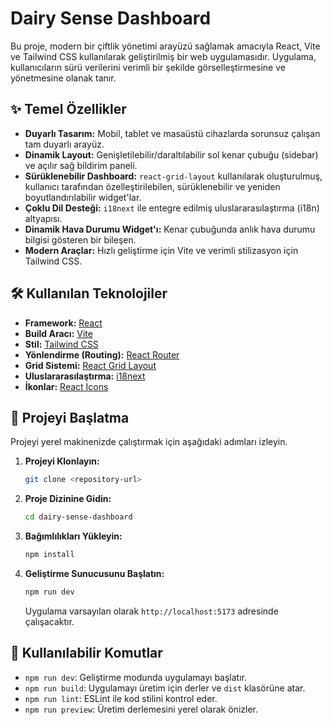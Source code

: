 # Dairy Sense Dashboard

Bu proje, modern bir çiftlik yönetimi arayüzü sağlamak amacıyla React, Vite ve Tailwind CSS kullanılarak geliştirilmiş bir web uygulamasıdır. Uygulama, kullanıcıların sürü verilerini verimli bir şekilde görselleştirmesine ve yönetmesine olanak tanır.

## ✨ Temel Özellikler

- **Duyarlı Tasarım:** Mobil, tablet ve masaüstü cihazlarda sorunsuz çalışan tam duyarlı arayüz.
- **Dinamik Layout:** Genişletilebilir/daraltılabilir sol kenar çubuğu (sidebar) ve açılır sağ bildirim paneli.
- **Sürüklenebilir Dashboard:** `react-grid-layout` kullanılarak oluşturulmuş, kullanıcı tarafından özelleştirilebilen, sürüklenebilir ve yeniden boyutlandırılabilir widget'lar.
- **Çoklu Dil Desteği:** `i18next` ile entegre edilmiş uluslararasılaştırma (i18n) altyapısı.
- **Dinamik Hava Durumu Widget'ı:** Kenar çubuğunda anlık hava durumu bilgisi gösteren bir bileşen.
- **Modern Araçlar:** Hızlı geliştirme için Vite ve verimli stilizasyon için Tailwind CSS.

## 🛠️ Kullanılan Teknolojiler

- **Framework:** [React](https://reactjs.org/)
- **Build Aracı:** [Vite](https://vitejs.dev/)
- **Stil:** [Tailwind CSS](https://tailwindcss.com/)
- **Yönlendirme (Routing):** [React Router](https://reactrouter.com/)
- **Grid Sistemi:** [React Grid Layout](https://github.com/react-grid-layout/react-grid-layout)
- **Uluslararasılaştırma:** [i18next](https://www.i18next.com/)
- **İkonlar:** [React Icons](https://react-icons.github.io/react-icons/)

## 🚀 Projeyi Başlatma

Projeyi yerel makinenizde çalıştırmak için aşağıdaki adımları izleyin.

1.  **Projeyi Klonlayın:**
    ```sh
    git clone <repository-url>
    ```

2.  **Proje Dizinine Gidin:**
    ```sh
    cd dairy-sense-dashboard
    ```

3.  **Bağımlılıkları Yükleyin:**
    ```sh
    npm install
    ```

4.  **Geliştirme Sunucusunu Başlatın:**
    ```sh
    npm run dev
    ```
    Uygulama varsayılan olarak `http://localhost:5173` adresinde çalışacaktır.

## 📜 Kullanılabilir Komutlar

- `npm run dev`: Geliştirme modunda uygulamayı başlatır.
- `npm run build`: Uygulamayı üretim için derler ve `dist` klasörüne atar.
- `npm run lint`: ESLint ile kod stilini kontrol eder.
- `npm run preview`: Üretim derlemesini yerel olarak önizler.